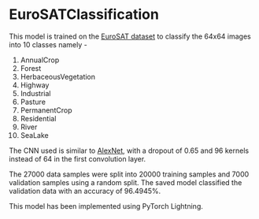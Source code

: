 # EuroSATClassification
This model is trained on the [EuroSAT dataset](https://arxiv.org/abs/1709.00029) to classify the 64x64 images into 10 classes namely - 
1. AnnualCrop
2. Forest
3. HerbaceousVegetation
4. Highway
5. Industrial
6. Pasture
7. PermanentCrop
8. Residential
9. River
10. SeaLake

The CNN used is similar to [AlexNet](https://papers.nips.cc/paper/2012/hash/c399862d3b9d6b76c8436e924a68c45b-Abstract.html), with a dropout of 0.65 and 96 kernels instead of 64 in the first convolution layer.

The 27000 data samples were split into 20000 training samples and 7000 validation samples using a random split. The saved model classified the validation data with an accuracy of 96.4945%.

This model has been implemented using PyTorch Lightning.
